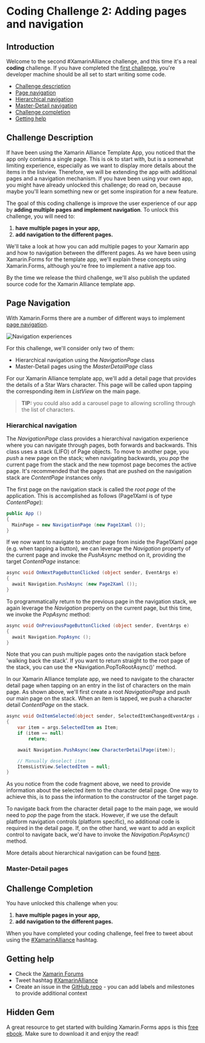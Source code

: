 # Coding Challenge 2: Adding pages and navigation

## Introduction
Welcome to the second #XamarinAlliance challenge, and this time it's a real **coding** challenge. If you have completed the [first challenge](https://github.com/msdxbelux/XamarinAlliance/blob/master/Challenge%201/Readme.md), you're developer machine should be all set to start writing some code.

* [Challenge description](#description)
* [Page navigation](#pagenavigation)
* [Hierarchical navigation](#hierarchicalnavigation)
* [Master-Detail navigation](#masterdetailnavigation)
* [Challenge completion](#completion)
* [Getting help](#gethelp)


## <a name="description"></a>Challenge Description

If have been using the Xamarin Alliance Template App, you noticed that the app only contains a single page. This is ok to start with, but is a somewhat limiting experience, especially as we want to display more details about the items in the listview. Therefore, we will be extending the app with additional pages and a navigation mechanism. 
If you have been using your own app, you might have already unlocked this challenge; do read on, because maybe you'll learn something new or get some inspiration for a new feature.

The goal of this coding challenge is improve the user experience of our app by **adding multiple pages and implement navigation**. To unlock this challenge, you will need to:
1. **have multiple pages in your app,**
2. **add navigation to the different pages.**

We'll take a look at how you can add multiple pages to your Xamarin app and how to navigation between the different pages. As we have been using Xamarin.Forms for the template app, we'll explain these concepts using Xamarin.Forms, although you're free to implement a native app too.

By the time we release the third challenge, we'll also publish the updated source code for the Xamarin Alliance template app.


## <a name="pagenavigation"></a>Page Navigation

With Xamarin.Forms there are a number of different ways to implement [page navigation](https://developer.xamarin.com/guides/xamarin-forms/user-interface/navigation/). 

![Navigation experiences](https://github.com/msdxbelux/XamarinAlliance/blob/master/Challenge%202/images/xa_navigation.jpg)

For this challenge, we'll consider only two of them:
* Hierarchical navigation using the *NavigationPage* class
* Master-Detail pages using the *MasterDetailPage* class

For our Xamarin Alliance template app, we'll add a detail page that provides the details of a Star Wars character. This page will be called upon tapping the corresponding item in *ListView* on the main page.

> **TIP:** you could also add a carousel page to allowing scrolling through the list of characters.

### <a name="hierarchicalnavigation"></a>Hierarchical navigation

The *NavigationPage* class provides a hierarchival navigation experience where you can navigate through pages, both forwards and backwards. This class uses a stack (LIFO) of Page objects. To move to another page, you *push* a new page on the stack; when navigating backwards, you *pop* the current page from the stack and the new topmost page becomes the active page. It's recommended that the pages that are pushed on the navigation stack are *ContentPage* instances only.

The first page on the navigation stack is called the *root page* of the application. This is accomplished as follows (Page1Xaml is of type *ContentPage*):
```csharp
public App ()
{
  MainPage = new NavigationPage (new Page1Xaml ());
}
```

If we now want to navigate to another page from inside the Page1Xaml page (e.g. when tapping a button), we can leverage the *Navigation* property of the current page and invoke the *PushAsync* method on it, providing the target *ContentPage* instance:

```csharp
async void OnNextPageButtonClicked (object sender, EventArgs e)
{
  await Navigation.PushAsync (new Page2Xaml ());
}
```

To programmatically return to the previous page in the navigation stack, we again leverage the *Navigation* property on the current page, but this time, we invoke the *PopAsync* method:

```csharp
async void OnPreviousPageButtonClicked (object sender, EventArgs e)
{
  await Navigation.PopAsync ();
}
```

Note that you can push multiple pages onto the navigation stack before 'walking back the stack'. If you want to return straight to the root page of the stack, you can use the *Navigation.PopToRootAsync()' method.

In our Xamarin Alliance template app, we need to navigate to the character detail page when tapping on an entry in the list of characters on the main page. As shown above, we'll first create a root *NavigationPage* and push our main page on the stack. When an item is tapped, we push a character detail *ContentPage* on the stack.

```csharp
async void OnItemSelected(object sender, SelectedItemChangedEventArgs args)
{
    var item = args.SelectedItem as Item;
    if (item == null)
        return;

    await Navigation.PushAsync(new CharacterDetailPage(item));

    // Manually deselect item
    ItemsListView.SelectedItem = null;
}
```

As you notice from the code fragment above, we need to provide information about the selected item to the character detail page. One way to achieve this, is to pass the information to the constructor of the target page.

To navigate back from the character detail page to the main page, we would need to *pop* the page from the stack. However, if we use the default platform navigation controls (platform specific), no additional code is required in the detail page. If, on the other hand, we want to add an explicit control to navigate back, we'd have to invoke the *Navigation.PopAsync()* method.



More details about hierarchical navigation can be found [here](https://developer.xamarin.com/guides/xamarin-forms/user-interface/navigation/hierarchical/).


### <a name="masterdetailnavigation"></a>Master-Detail pages



## <a name="completion"></a>Challenge Completion

You have unlocked this challenge when you:
1. **have multiple pages in your app,**
2. **add navigation to the different pages.**

When you have completed your coding challenge, feel free to tweet about using the [#XamarinAlliance](https://twitter.com/hashtag/xamarinalliance) hashtag.

## <a name="gethelp"></a>Getting help

* Check the [Xamarin Forums](https://forums.xamarin.com/)
* Tweet hashtag [#XamarinAlliance](https://twitter.com/hashtag/xamarinalliance)
* Create an issue in the [GitHub repo](https://github.com/msdxbelux/XamarinAlliance/issues) - you can add labels and milestones to provide additional context


## Hidden Gem

A great resource to get started with building Xamarin.Forms apps is this [free ebook](https://developer.xamarin.com/guides/xamarin-forms/creating-mobile-apps-xamarin-forms/). Make sure to download it and enjoy the read!
